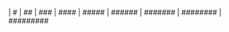 |         #
|        ##
|       ###
|      ####
|     #####
|    ######
|   #######
|  ########
| #########
